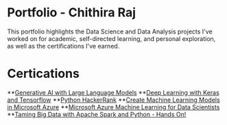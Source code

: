# Portfolio - Chithira Raj

This portfolio highlights the Data Science and Data Analysis projects I've worked on for academic, self-directed learning, and personal exploration, as well as the certifications I've earned.

# Certications

**[Generative AI with Large Language Models](https://coursera.org/share/cd5b062441feeec470147eeff9eb3342)
**[Deep Learning with Keras and Tensorflow](https://certificates.simplicdn.net/share/thumb_4313179.png)
**[Python HackerRank](https://www.hackerrank.com/certificates/1dbf7bbae197)
**[Create Machine Learning Models in Microsoft Azure](https://coursera.org/share/0a112f8a14cc2af1321e5b45d88f4481)
**[Microsoft Azure Machine Learning for Data Scientists](https://coursera.org/share/79e1f4939d729c139c6518668177818b)
**[Taming Big Data with Apache Spark and Python - Hands On!](https://www.udemy.com/certificate/UC-8056caf4-57fb-4bec-ba6d-4168781ae3d5/)





